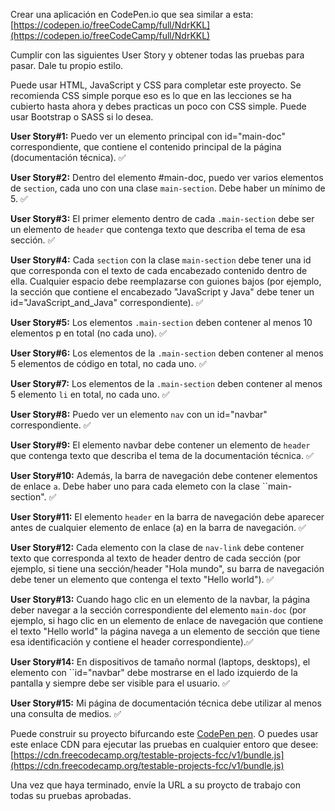 Crear una aplicación en CodePen.io que sea similar a esta:[https://codepen.io/freeCodeCamp/full/NdrKKL](https://codepen.io/freeCodeCamp/full/NdrKKL)

Cumplir con las siguientes User Story y obtener todas las pruebas para pasar. Dale tu propio estilo.

Puede usar HTML, JavaScript y CSS para completar este proyecto. Se recomienda CSS simple porque eso es lo que en las lecciones se ha cubierto hasta ahora y debes practicas un poco con CSS simple. Puede usar Bootstrap o SASS si lo desea.

__User Story#1:__ Puedo ver un elemento principal con id="main-doc" correspondiente, que contiene el contenido principal de la página (documentación técnica). :white_check_mark:

__User Story#2:__ Dentro del elemento #main-doc, puedo ver varios elementos de ``section``, cada uno con una clase ``main-section``. Debe haber un mínimo de 5. :white_check_mark:

__User Story#3:__  El primer elemento dentro de cada ``.main-section`` debe ser un elemento de ``header`` que contenga texto que describa el tema de esa sección. :white_check_mark:

__User Story#4:__ Cada ``section`` con la clase ``main-section`` debe tener una id que corresponda con el texto de cada encabezado contenido dentro de ella. Cualquier espacio debe reemplazarse con guiones bajos (por ejemplo, la sección que contiene el encabezado "JavaScript y Java" debe tener un id="JavaScript_and_Java" correspondiente). :white_check_mark:

__User Story#5:__ Los elementos ``.main-section`` deben contener al menos 10 elementos p en total (no cada uno). :white_check_mark:

__User Story#6:__ Los elementos de la ``.main-section`` deben contener al menos 5 elementos de código en total, no cada uno. :white_check_mark:

__User Story#7:__ Los elementos de la ``.main-section`` deben contener al menos 5 elemento ``li`` en total, no cada uno. :white_check_mark:

__User Story#8:__ Puedo ver un elemento ``nav`` con un id="navbar" correspondiente. :white_check_mark:

__User Story#9:__ El elemento navbar debe contener un elemento de ``header`` que contenga texto que describa el tema de la documentación técnica. :white_check_mark:

__User Story#10:__ Además, la barra de navegación debe contener elementos de enlace ``a``. Debe haber uno para cada elemeto con la clase ``main-section".     :white_check_mark:

__User Story#11:__ El elemento ``header`` en la barra de navegación debe aparecer antes de cualquier elemento de enlace (a) en la barra de navegación. :white_check_mark:

__User Story#12:__ Cada elemento con la clase de ``nav-link`` debe contener texto que corresponda al texto de header dentro de cada sección (por ejemplo, si tiene una sección/header "Hola mundo", su barra de navegación debe tener un elemento que contenga el texto "Hello world"). :white_check_mark:

__User Story#13:__ Cuando hago clic en un elemento de la navbar, la página deber navegar a la sección correspondiente del elemento ``main-doc`` (por ejemplo, si hago clic en un elemento de enlace de navegación que contiene el texto "Hello world" la página navega a un elemento de sección que tiene esa identificación y contiene el header correspondiente).:white_check_mark:

__User Story#14:__ En dispositivos de tamaño normal (laptops, desktops), el elemento con ``id="navbar" debe mostrarse en el lado izquierdo de la pantalla y siempre debe ser visible para el usuario. :white_check_mark:

__User Story#15:__ Mi página de documentación técnica debe utilizar al menos una consulta de medios. :white_check_mark:

Puede construir su proyecto bifurcando este [CodePen pen](https://codepen.io/freeCodeCamp/pen/MJjpwO). O puedes usar este enlace CDN para ejecutar las pruebas en cualquier entoro que desee: [https://cdn.freecodecamp.org/testable-projects-fcc/v1/bundle.js](https://cdn.freecodecamp.org/testable-projects-fcc/v1/bundle.js)

Una vez que haya terminado, envíe la URL a su proycto de trabajo con todas su pruebas aprobadas.
